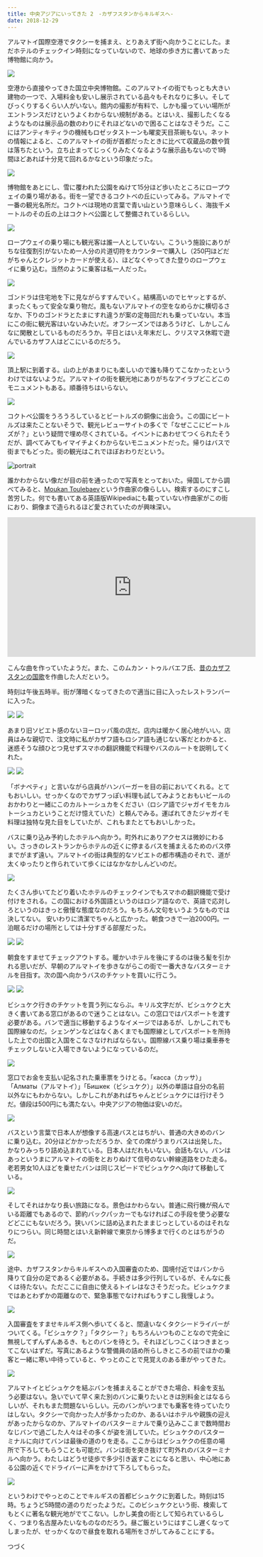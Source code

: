 ```yaml
---
title: 中央アジアにいってきた 2　-カザフスタンからキルギスへ-
date: 2018-12-29
---
```


アルマトイ国際空港でタクシーを捕まえ、とりあえず街へ向かうことにした。まだホテルのチェックイン時刻になっていないので、地球の歩き方に書いてあった博物館に向かう。

![](https://photos.smugmug.com/photos/i-SSNM9Gn/0/6f83cae5/X5/i-SSNM9Gn-X5.jpg)

空港から直接やってきた国立中央博物館。このアルマトイの街でもっとも大きい建物の一つで、入場料金も安いし展示されている品々もそれなりに多い。そしてびっくりするくらい人がいない。館内の撮影が有料で、しかも撮っていい場所がエントランスだけというよくわからない規制がある。とはいえ、撮影したくなるようなものは展示品の数のわりにそれほどないので困ることはなさそうだ。ここにはアンティキティラの機械もロゼッタストーンも曜変天目茶碗もない。ネットの情報によると、このアルマトイの街が首都だったときに比べて収蔵品の数や質は落ちたという。立ち止まってじっくりみたくなるような展示品もないので1時間ほどあれば十分見て回れるかなという印象だった。

![](https://photos.smugmug.com/photos/i-twhNn24/0/bf6ce87c/X5/i-twhNn24-X5.jpg)

博物館をあとにし、雪に覆われた公園をぬけて15分ほど歩いたところにロープウェイの乗り場がある。街を一望できるコクトベの丘にいってみる。アルマトイで一番の観光名所だ。コクトベは現地の言葉で青い山という意味らしく、海抜千メートルのその丘の上はコクトベ公園として整備されているらしい。

![](https://photos.smugmug.com/photos/i-QPhVTHT/0/2555cf47/X5/i-QPhVTHT-X5.jpg)

ロープウェイの乗り場にも観光客は誰一人としていない。こういう施設にありがちな往復割引がないため一人分の片道切符をカウンターで購入し（250円ほどだがちゃんとクレジットカードが使える）、ほどなくやってきた登りのロープウェイに乗り込む。当然のように乗客は私一人だった。

![](https://photos.smugmug.com/photos/i-Pw5VsSx/0/8030602b/X5/i-Pw5VsSx-X5.jpg)

ゴンドラは住宅地を下に見ながらすすんでいく。結構高いのでヒヤッとするが、まったくもって安全な乗り物だ。風もないアルマトイの空をなめらかに横切るさなか、下りのゴンドラとたまにすれ違うが案の定毎回だれも乗っていない。本当にこの街に観光客はいないみたいだ。オフシーズンではあろうけど、しかしこんなに閑散としているものだろうか。平日とはいえ年末だし、クリスマス休暇で遊んでいるカザフ人はどこにいるのだろう。

![](https://photos.smugmug.com/photos/i-pbBL96n/0/1ef92cc7/X5/i-pbBL96n-X5.jpg)

頂上駅に到着する。山の上があまりにも楽しいので誰も降りてこなかったというわけではないようだ。アルマトイの街を観光地にありがちなアイラブどこどこのモニュメントもある。順番待ちはいらない。

![](https://photos.smugmug.com/photos/i-hMk3rq2/0/f228e5e0/X5/i-hMk3rq2-X5.jpg)

コクトベ公園をうろうろしているとビートルズの銅像に出会う。この国にビートルズは来たことないそうで、観光レビューサイトの多くで「なぜここにビートルズが？」という疑問で埋め尽くされている。イベントにあわせてつくられたそうだが、調べてみてもイマイチよくわからないモニュメントだった。帰りはバスで街までもどった。街の観光はこれでほぼおわりだという。

![portrait](https://photos.smugmug.com/photos/i-GRLv7zf/0/3eb8e737/X5/i-GRLv7zf-X5.jpg)

誰かわからない像だが目の前を通ったので写真をとっておいた。帰国してから調べてみると、[Moukan Toulebaev](https://kk.wikipedia.org/wiki/%D0%9C%D2%B1%D2%9B%D0%B0%D0%BD_%D0%A2%D3%A9%D0%BB%D0%B5%D0%B1%D0%B0%D0%B5%D0%B2)という作曲家の像らしい。検索するのにすこし苦労した。何でも書いてある英語版Wikipediaにも載っていない作曲家がこの街におり、銅像まで造られるほど愛されていたのが興味深い。

<iframe width="560" height="315" src="https://www.youtube.com/embed/eQhteJ23lIk" frameborder="0" allow="accelerometer; autoplay; encrypted-media; gyroscope; picture-in-picture" allowfullscreen></iframe>

こんな曲を作っていたようだ。また、このムカン・トゥルバエフ氏、[昔のカザフスタンの国歌](https://ja.wikipedia.org/wiki/%E3%82%AB%E3%82%B6%E3%83%95%E3%83%BB%E3%82%BD%E3%83%93%E3%82%A8%E3%83%88%E7%A4%BE%E4%BC%9A%E4%B8%BB%E7%BE%A9%E5%85%B1%E5%92%8C%E5%9B%BD%E3%81%AE%E5%9B%BD%E6%AD%8C)を作曲した人だという。

時刻は午後五時半。街が薄暗くなってきたので適当に目に入ったレストランバーに入った。

![](https://photos.smugmug.com/photos/i-8pncS93/0/a33f8bd4/X5/i-8pncS93-X5.jpg)
![](https://photos.smugmug.com/photos/i-hJ9LNSd/0/650e5c28/X5/i-hJ9LNSd-X5.jpg)

あまり旧ソビエト感のないヨーロッパ風の店だ。店内は暖かく居心地がいい。店員はみな親切で、注文時に私がカザフ語もロシア語も通じない客だとわかると、迷惑そうな顔ひとつ見せずスマホの翻訳機能で料理やバスのルートを説明してくれた。

![](https://photos.smugmug.com/photos/i-CV3XTvG/0/0a84788e/X5/i-CV3XTvG-X5.jpg)
![](https://photos.smugmug.com/photos/i-pNzJSXF/0/1e86fc35/X5/i-pNzJSXF-X5.jpg)

「ボナペティ」と言いながら店員がハンバーガーを目の前においてくれる。とてもおいしい。せっかくなのでカザフっぽい料理も試してみようとおもいビールのおかわりと一緒にこのカルトーシュカをください（ロシア語でジャガイモをカルトーシュカということだけ憶えていた）と頼んでみる。運ばれてきたジャガイモ料理は独特な見た目をしていたが、これもまたとてもおいしかった。

バスに乗り込み予約したホテルへ向かう。町外れにありアクセスは微妙にわるい。さっきのレストランからホテルの近くに停まるバスを捕まえるためのバス停までがまず遠い。アルマトイの街は典型的なソビエトの都市構造のそれで、道が太くゆったりと作られていて歩くにはなかなかしんどいのだ。

![](https://photos.smugmug.com/photos/i-dbNW6RF/0/fb2b428d/X5/i-dbNW6RF-X5.jpg)

たくさん歩いてたどり着いたホテルのチェックインでもスマホの翻訳機能で受け付けをされる。この国における外国語というのはロシア語なので、英語で応対しろというのはきっと傲慢な態度なのだろう。もちろん文句をいうようなものでは決してない。
安いわりに清潔でちゃんと広かった。朝食つきで一泊2000円。一泊眠るだけの場所としては十分すぎる部屋だった。

![](https://photos.smugmug.com/photos/i-CqzBFwK/0/7cc764e3/X5/i-CqzBFwK-X5.jpg)
![](https://photos.smugmug.com/photos/i-v3LFpWT/0/b96a6dd9/X5/i-v3LFpWT-X5.jpg)

朝食をすませてチェックアウトする。暖かいホテルを後にするのは後ろ髪を引かれる思いだが、早朝のアルマトイを歩きながらこの街で一番大きなバスターミナルを目指す。次の国へ向かうバスのチケットを買いに行こう。

![](https://photos.smugmug.com/photos/i-2BSMgnq/0/3089c9e0/X5/i-2BSMgnq-X5.jpg)
![](https://photos.smugmug.com/photos/i-Q884cRz/0/b99824d1/X5/i-Q884cRz-X5.jpg)

ビシュケク行きのチケットを買う列にならぶ。キリル文字だが、ビシュケクと大きく書いてある窓口があるので迷うことはない。この窓口ではパスポートを渡す必要がある。バンで適当に移動するようなイメージではあるが、しかしこれでも国際線なのだ。シェンゲンなどはなくあくまでも国際線としてパスポートを所持した上での出国と入国をこなさなければならない。国際線バス乗り場は乗車券をチェックしないと入場できないようになっているのだ。

![](https://photos.smugmug.com/photos/i-7xhkkTz/0/d02ee72b/X5/i-7xhkkTz-X5.jpg)

窓口でお金を支払い記名された乗車票をうけとる。「касса（カッサ）」「Алматы（アルマトイ）」「Бишкек（ビシュケク）」以外の単語は自分の名前以外なにもわからない。しかしこれがあればちゃんとビシュケクには行けそうだ。値段は500円にも満たない。中央アジアの物価は安いのだ。

![](https://photos.smugmug.com/photos/i-65MQpTc/0/43592fd5/X5/i-65MQpTc-X5.jpg)

バスという言葉で日本人が想像する高速バスとはちがい、普通の大きめのバンに乗り込む。20分ほどかかっただろうか、全ての席がうまりバスは出発した。かなりみっちり詰め込まれている。日本人はだれもいない。会話もない。バンはあっというまにアルマトイの街をとおりぬけて信号のない幹線道路をひた走る。老若男女10人ほどを乗せたバンは同じスピードでビシュケクへ向けて移動している。

![](https://photos.smugmug.com/photos/i-KvppZDD/0/db3606e0/X5/i-KvppZDD-X5.jpg)

そしてそれはかなり長い旅路になる。景色はかわらない。普通に飛行機が飛んでいる距離でもあるので、節約バックパッカーでもなければこの手段を使う必要などどこにもないだろう。狭いバンに詰め込まれたままじっとしているのはそれなりにつらい。同じ時間とはいえ新幹線で東京から博多まで行くのとはちがうのだ。

![](https://photos.smugmug.com/photos/i-j4hSg87/0/2227245b/X5/i-j4hSg87-X5.jpg)

途中、カザフスタンからキルギスへの入国審査のため、国境付近ではバンから降りて自分の足であるく必要がある。手続きは多少行列しているが、そんなに長くは待たない。ただここに自由に使えるトイレはなさそうだった。ビシュケクまではあとわずかの距離なので、緊急事態でなければもうすこし我慢しよう。

![](https://photos.smugmug.com/photos/i-kLM52Lv/0/5078354e/X5/i-kLM52Lv-X5.jpg)

入国審査をすませキルギス側へ歩いてくると、間違いなくタクシードライバーがついてくる。「ビシュケク？」「タクシー？」もちろんいつものことなので完全に無視してずんずんあるき、もとのバンを待とう。それほどしつこくはつきまとってこないはずだ。写真にあるような警備員の詰め所らしきところの前でほかの乗客と一緒に寒い中待っていると、やっとのことで見覚えのある車がやってきた。

![](https://photos.smugmug.com/photos/i-RC7fbZQ/0/2d8b02e7/X5/i-RC7fbZQ-X5.jpg)

アルマトイとビシュケクを結ぶバンを捕まえることができた場合、料金を支払う必要はない。急いでいて早く来た別のバンに乗りたいときは別料金とはなるらしいが、それもまた問題ないらしい。元のバンがいつまでも乗客を待っていたりはしない。タクシーで向かった人が多かったのか、あるいはホテルや親族の迎えがあったからなのか、アルマトイのバスターミナルで乗り込みここまで数時間おなじバンで過ごした人々はその多くが姿を消していた。ビシュケクのバスターミナルに向けてバンは最後の道のりを走る。ここからはビシュケクの任意の場所で下ろしてもらうことも可能だ。バンは街を突き抜けて町外れのバスターミナルへ向かう。わたしはどうせ徒歩で多少引き返すことになると思い、中心地にある公園の近くでドライバーに声をかけて下ろしてもらった。

![](https://photos.smugmug.com/photos/i-DW5zqCZ/0/c9737194/X5/i-DW5zqCZ-X5.jpg)

というわけでやっとのことでキルギスの首都ビシュケクに到着した。時刻は15時。ちょうど5時間の道のりだったようだ。このビシュケクという街、検索してもとくに著名な観光地がでてこない。しかし美食の街として知られているらしく、つまり名古屋みたいなものなのだろう。昼ご飯というにはすこし遅くなってしまったが、せっかくなので昼食を取れる場所をさがしてみることにする。


つづく
